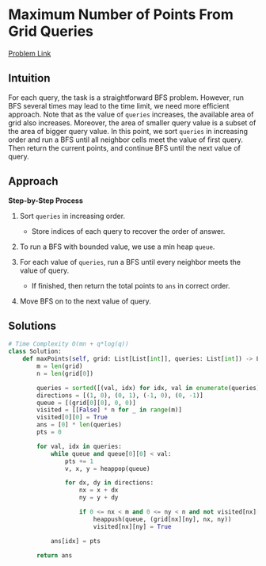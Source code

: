 **Maximum Number of Points From Grid Queries**
=
[Problem Link](https://leetcode.com/problems/maximum-number-of-points-from-grid-queries/description)

## Intuition
For each query, the task is a straightforward BFS problem. However, run BFS several times may lead to the time limit, 
we need more efficient approach. Note that as the value of `queries` increases, the available area of grid also 
increases. Moreover, the area of smaller query value is a subset of the area of bigger query value. 
In this point, we sort `queries` in increasing order and run a BFS until all neighbor cells meet the value of 
first query. Then return the current points, and continue BFS until the next value of query.

## Approach
**Step-by-Step Process**

1. Sort `queries` in increasing order.
    - Store indices of each query to recover the order of answer.

2. To run a BFS with bounded value, we use a min heap `queue`.

3. For each value of `queries`, run a BFS until every neighbor meets the value of query.
    - If finished, then return the total points to `ans` in correct order.
  
4. Move BFS on to the next value of query.
  
## Solutions
```python
# Time Complexity O(mn + q*log(q))
class Solution:
    def maxPoints(self, grid: List[List[int]], queries: List[int]) -> List[int]:
        m = len(grid)
        n = len(grid[0])

        queries = sorted([(val, idx) for idx, val in enumerate(queries)])
        directions = [(1, 0), (0, 1), (-1, 0), (0, -1)]
        queue = [(grid[0][0], 0, 0)]
        visited = [[False] * n for _ in range(m)]
        visited[0][0] = True
        ans = [0] * len(queries)
        pts = 0

        for val, idx in queries:
            while queue and queue[0][0] < val:
                pts += 1
                v, x, y = heappop(queue)

                for dx, dy in directions:
                    nx = x + dx
                    ny = y + dy

                    if 0 <= nx < m and 0 <= ny < n and not visited[nx][ny]:
                        heappush(queue, (grid[nx][ny], nx, ny))
                        visited[nx][ny] = True

            ans[idx] = pts

        return ans
```

